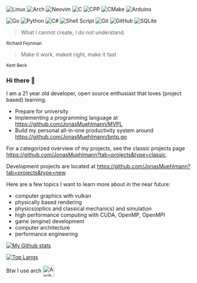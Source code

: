 ![Linux](https://img.shields.io/badge/Linux-FCC624?style=for-the-badge&logo=linux&logoColor=black) ![Arch](https://img.shields.io/badge/Arch%20Linux-1793D1?logo=arch-linux&logoColor=fff&style=for-the-badge) ![Neovim](https://img.shields.io/badge/NeoVim-%2357A143.svg?&style=for-the-badge&logo=neovim&logoColor=white) ![C](https://img.shields.io/badge/c-%2300599C.svg?style=for-the-badge&logo=c&logoColor=white) ![CPP](https://img.shields.io/badge/C%2B%2B-00599C?style=for-the-badge&logo=c%2B%2B&logoColor=white) ![CMake](https://img.shields.io/badge/CMake-%23008FBA.svg?style=for-the-badge&logo=cmake&logoColor=white) ![Arduino](https://img.shields.io/badge/-Arduino-00979D?style=for-the-badge&logo=Arduino&logoColor=white)

![Go](https://img.shields.io/badge/Go-00ADD8?style=for-the-badge&logo=go&logoColor=white) ![Python](https://img.shields.io/badge/Python-FFD43B?style=for-the-badge&logo=python&logoColor=darkgreen) ![C#](https://img.shields.io/badge/c%23-%23239120.svg?style=for-the-badge&logo=c-sharp&logoColor=white) ![Shell Script](https://img.shields.io/badge/shell_script-%23121011.svg?style=for-the-badge&logo=gnu-bash&logoColor=white) ![Git](https://img.shields.io/badge/git-%23F05033.svg?style=for-the-badge&logo=git&logoColor=white) ![GitHub](https://img.shields.io/badge/github-%23121011.svg?style=for-the-badge&logo=github&logoColor=white) ![SQLite](https://img.shields.io/badge/sqlite-%2307405e.svg?style=for-the-badge&logo=sqlite&logoColor=white)

<!--
![OpenGL](https://img.shields.io/badge/OpenGL-%23FFFFFF.svg?style=for-the-badge&logo=opengl)
-->



> What I cannot create, I do not understand.

<sub>Richard Feynman</sub>

> Make it work, makeit right, make it fast

<sub>Kent Beck</sub>

### Hi there 👋


I am a 21 year old developer, open source enthusiast that loves (project based) learning.

- Prepare for university
- Implementing a programming language at https://github.com/JonasMuehlmann/MVPL
- Build my personal all-in-one productivity system around https://github.com/JonasMuehlmann/bntp.go

For a categorized overview of my projects, see the classic projects page https://github.com/JonasMuehlmann?tab=projects&type=classic.

Development projects are located at https://github.com/JonasMuehlmann?tab=projects&type=new.

Here are a few topics I want to learn more about in the near future:

- computer graphics with vulkan
- physically based rendering
- physics(optics and classical mechanics) and simulation
- high performance computing with CUDA, OpenMP, OpenMPI
- game (engine) development
- computer architecture
- performance engineering

[![My Github stats](https://github-readme-stats.vercel.app/api?username=JonasMuehlmann&show_icons=true&count_private=true)](https://github.com/anuraghazra/github-readme-stats)

[![Top Langs](https://github-readme-stats.vercel.app/api/top-langs/?username=JonasMuehlmann&layout=compact)](https://github.com/anuraghazra/github-readme-stats)

Btw I use arch [<img src="https://raw.githubusercontent.com/Raymo111/Raymo111/master/socials/arch.svg" height="30em" align="center" alt="Arch Linux Logo" title="Arch Linux Logo"/>](https://archlinux.org/)
